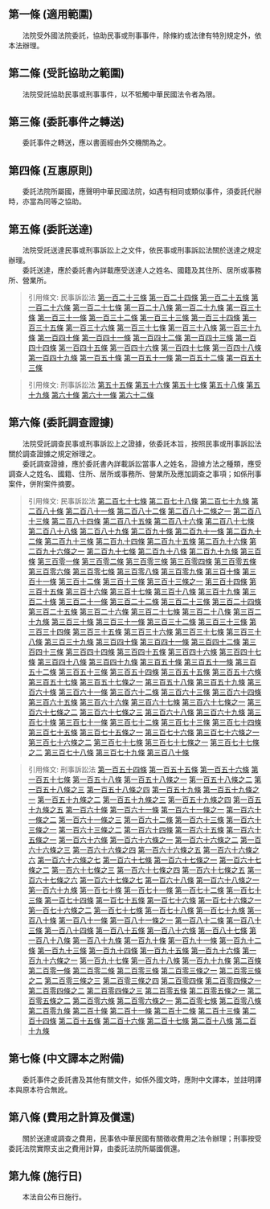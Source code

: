 第一條 (適用範圍)
-----------------
　　法院受外國法院委託，協助民事或刑事事件，除條約或法律有特別規定外，依本法辦理。  


第二條 (受託協助之範圍)
-----------------------
　　法院受託協助民事或刑事事件，以不牴觸中華民國法令者為限。  


第三條 (委託事件之轉送)
-----------------------
　　委託事件之轉送，應以書面經由外交機關為之。  


第四條 (互惠原則)
-----------------
　　委託法院所屬國，應聲明中華民國法院，如遇有相同或類似事件，須委託代辦時，亦當為同等之協助。  


第五條 (委託送達)
-----------------
　　法院受託送達民事或刑事訴訟上之文件，依民事或刑事訴訟法關於送達之規定辦理。  
　　委託送達，應於委託書內詳載應受送達人之姓名、國籍及其住所、居所或事務所、營業所。  
> 引用條文: 民事訴訟法 [第一百二十三條](../../法務/民法/民事訴訟法.md#第一百二十三條-依職權送達) [第一百二十四條](../../法務/民法/民事訴訟法.md#第一百二十四條-送達之機關) [第一百二十五條](../../法務/民法/民事訴訟法.md#第一百二十五條-囑託送達｜於管轄區域外之送達) [第一百二十六條](../../法務/民法/民事訴訟法.md#第一百二十六條-自行交付送達) [第一百二十七條](../../法務/民法/民事訴訟法.md#第一百二十七條-對無訴訟能力人之送達) [第一百二十八條](../../法務/民法/民事訴訟法.md#第一百二十八條-對外國法人團體之送達) [第一百二十九條](../../法務/民法/民事訴訟法.md#第一百二十九條-對軍人之送達) [第一百三十條](../../法務/民法/民事訴訟法.md#第一百三十條-對在監所人之送達) [第一百三十一條](../../法務/民法/民事訴訟法.md#第一百三十一條-商業訴訟事件之送達) [第一百三十二條](../../法務/民法/民事訴訟法.md#第一百三十二條-對訴訟代理人之送達) [第一百三十三條](../../法務/民法/民事訴訟法.md#第一百三十三條-送達代收人之指定) [第一百三十四條](../../法務/民法/民事訴訟法.md#第一百三十四條-指定送達代收人之效力) [第一百三十五條](../../法務/民法/民事訴訟法.md#第一百三十五條-應送達之文書) [第一百三十六條](../../法務/民法/民事訴訟法.md#第一百三十六條-送達處所) [第一百三十七條](../../法務/民法/民事訴訟法.md#第一百三十七條-補充送達) [第一百三十八條](../../法務/民法/民事訴訟法.md#第一百三十八條-寄存送達) [第一百三十九條](../../法務/民法/民事訴訟法.md#第一百三十九條-留置送達) [第一百四十條](../../法務/民法/民事訴訟法.md#第一百四十條-送達時間) [第一百四十一條](../../法務/民法/民事訴訟法.md#第一百四十一條-送達證書) [第一百四十二條](../../法務/民法/民事訴訟法.md#第一百四十二條-不能送達時處置) [第一百四十三條](../../法務/民法/民事訴訟法.md#第一百四十三條-送達之證據方法) [第一百四十四條](../../法務/民法/民事訴訟法.md#第一百四十四條-囑託送達－對治外法權人之送達) [第一百四十五條](../../法務/民法/民事訴訟法.md#第一百四十五條-囑託送達－於外國為送達) [第一百四十六條](../../法務/民法/民事訴訟法.md#第一百四十六條-囑託送達－對駐外使節送達) [第一百四十七條](../../法務/民法/民事訴訟法.md#第一百四十七條-刪除) [第一百四十八條](../../法務/民法/民事訴訟法.md#第一百四十八條-受託送達之處理) [第一百四十九條](../../法務/民法/民事訴訟法.md#第一百四十九條-聲請公示送達之事由) [第一百五十條](../../法務/民法/民事訴訟法.md#第一百五十條-職權公示送達) [第一百五十一條](../../法務/民法/民事訴訟法.md#第一百五十一條-公示送達之方法) [第一百五十二條](../../法務/民法/民事訴訟法.md#第一百五十二條-公示送達之生效時期) [第一百五十三條](../../法務/民法/民事訴訟法.md#第一百五十三條-公示送達證書)

> 引用條文: 刑事訴訟法 [第五十五條](../../法務/刑法/刑事訴訟法.md#第五十五條-應受送達人與送達處所之陳明) [第五十六條](../../法務/刑法/刑事訴訟法.md#第五十六條-囑託送達) [第五十七條](../../法務/刑法/刑事訴訟法.md#第五十七條-郵寄送達) [第五十八條](../../法務/刑法/刑事訴訟法.md#第五十八條-對檢察官之送達) [第五十九條](../../法務/刑法/刑事訴訟法.md#第五十九條-公示送達－事由) [第六十條](../../法務/刑法/刑事訴訟法.md#第六十條-公示送達－程式與生效期) [第六十一條](../../法務/刑法/刑事訴訟法.md#第六十一條-送達人送達) [第六十二條](../../法務/刑法/刑事訴訟法.md#第六十二條-民事訴訟法送達規定之準用)



第六條 (委託調查證據)
---------------------
　　法院受託調查民事或刑事訴訟上之證據，依委託本旨，按照民事或刑事訴訟法關於調查證據之規定辦理之。  
　　委託調查證據，應於委託書內詳載訴訟當事人之姓名，證據方法之種類，應受調查人之姓名、國籍、住所、居所或事務所、營業所及應加調查之事項；如係刑事案件，併附案件摘要。  
> 引用條文: 民事訴訟法 [第二百七十七條](../../法務/民法/民事訴訟法.md#第二百七十七條-舉證責任分配之原則) [第二百七十八條](../../法務/民法/民事訴訟法.md#第二百七十八條-舉證責任之例外－顯著或已知事實) [第二百七十九條](../../法務/民法/民事訴訟法.md#第二百七十九條-舉證責任之例外－自認) [第二百八十條](../../法務/民法/民事訴訟法.md#第二百八十條-舉證責任之例外－視同自認) [第二百八十一條](../../法務/民法/民事訴訟法.md#第二百八十一條-舉證責任之例外－法律上推定之事實) [第二百八十二條](../../法務/民法/民事訴訟法.md#第二百八十二條-舉證責任之例外－事實之推定) [第二百八十二條之一](../../法務/民法/民事訴訟法.md#第二百八十二條之一) [第二百八十三條](../../法務/民法/民事訴訟法.md#第二百八十三條-為法院不知之習慣、地方法規及外國法令之舉證) [第二百八十四條](../../法務/民法/民事訴訟法.md#第二百八十四條-事實之釋明) [第二百八十五條](../../法務/民法/民事訴訟法.md#第二百八十五條-證據之聲明) [第二百八十六條](../../法務/民法/民事訴訟法.md#第二百八十六條-證據之調查) [第二百八十七條](../../法務/民法/民事訴訟法.md#第二百八十七條-定調查期間) [第二百八十八條](../../法務/民法/民事訴訟法.md#第二百八十八條-依職權調查) [第二百八十九條](../../法務/民法/民事訴訟法.md#第二百八十九條-囑託調查) [第二百九十條](../../法務/民法/民事訴訟法.md#第二百九十條-囑託調查) [第二百九十一條](../../法務/民法/民事訴訟法.md#第二百九十一條-囑託調查時對當事人之告知) [第二百九十二條](../../法務/民法/民事訴訟法.md#第二百九十二條-代囑託他法院調查) [第二百九十三條](../../法務/民法/民事訴訟法.md#第二百九十三條-代囑託他法院調查) [第二百九十四條](../../法務/民法/民事訴訟法.md#第二百九十四條-調查證據筆錄) [第二百九十五條](../../法務/民法/民事訴訟法.md#第二百九十五條-於外國調查) [第二百九十六條](../../法務/民法/民事訴訟法.md#第二百九十六條-當事人不到場時之調查) [第二百九十六條之一](../../法務/民法/民事訴訟法.md#第二百九十六條之一) [第二百九十七條](../../法務/民法/民事訴訟法.md#第二百九十七條-調查證據後法院應為之處置) [第二百九十八條](../../法務/民法/民事訴訟法.md#第二百九十八條-人證之聲明) [第二百九十九條](../../法務/民法/民事訴訟法.md#第二百九十九條-通知證人到場之程式) [第三百條](../../法務/民法/民事訴訟法.md#第三百條-通知現役軍人為證人) [第三百零一條](../../法務/民法/民事訴訟法.md#第三百零一條-通知在監所人為證人) [第三百零二條](../../法務/民法/民事訴訟法.md#第三百零二條-作證義務) [第三百零三條](../../法務/民法/民事訴訟法.md#第三百零三條-證人不到場之處罰) [第三百零四條](../../法務/民法/民事訴訟法.md#第三百零四條-元首為證人之詢問) [第三百零五條](../../法務/民法/民事訴訟法.md#第三百零五條-證人之訊問) [第三百零六條](../../法務/民法/民事訴訟法.md#第三百零六條-公務員為證人) [第三百零七條](../../法務/民法/民事訴訟法.md#第三百零七條-得拒絕證言之事由) [第三百零八條](../../法務/民法/民事訴訟法.md#第三百零八條-不得拒絕證言之事由) [第三百零九條](../../法務/民法/民事訴訟法.md#第三百零九條-拒絕證言之程序) [第三百十條](../../法務/民法/民事訴訟法.md#第三百十條-拒絕證言當否之裁定) [第三百十一條](../../法務/民法/民事訴訟法.md#第三百十一條-拒絕證書之處罰) [第三百十二條](../../法務/民法/民事訴訟法.md#第三百十二條-具結之證人) [第三百十三條](../../法務/民法/民事訴訟法.md#第三百十三條-具結之程序) [第三百十三條之一](../../法務/民法/民事訴訟法.md#第三百十三條之一) [第三百十四條](../../法務/民法/民事訴訟法.md#第三百十四條-不得令具結者) [第三百十五條](../../法務/民法/民事訴訟法.md#第三百十五條-拒絕具結之處罰) [第三百十六條](../../法務/民法/民事訴訟法.md#第三百十六條-隔別訊問與對質) [第三百十七條](../../法務/民法/民事訴訟法.md#第三百十七條-人別訊問) [第三百十八條](../../法務/民法/民事訴訟法.md#第三百十八條-連續陳述) [第三百十九條](../../法務/民法/民事訴訟法.md#第三百十九條-法院之發問權) [第三百二十條](../../法務/民法/民事訴訟法.md#第三百二十條-當事人之聲請發問及自行發問) [第三百二十一條](../../法務/民法/民事訴訟法.md#第三百二十一條-命當事人及旁聽人退庭訊問) [第三百二十二條](../../法務/民法/民事訴訟法.md#第三百二十二條-受命受託法官訊問證人之權限) [第三百二十三條](../../法務/民法/民事訴訟法.md#第三百二十三條-證人法定日費及旅費之請求權) [第三百二十四條](../../法務/民法/民事訴訟法.md#第三百二十四條-準用人證之規定) [第三百二十五條](../../法務/民法/民事訴訟法.md#第三百二十五條-鑑定之聲請) [第三百二十六條](../../法務/民法/民事訴訟法.md#第三百二十六條-鑑定人之選任及撤換) [第三百二十七條](../../法務/民法/民事訴訟法.md#第三百二十七條-受命或受託法官行鑑定之權限) [第三百二十八條](../../法務/民法/民事訴訟法.md#第三百二十八條-為鑑定人之義務) [第三百二十九條](../../法務/民法/民事訴訟法.md#第三百二十九條-拘提之禁止) [第三百三十條](../../法務/民法/民事訴訟法.md#第三百三十條-不得為鑑定人或免除鑑定義務) [第三百三十一條](../../法務/民法/民事訴訟法.md#第三百三十一條-鑑定人之拒卻) [第三百三十二條](../../法務/民法/民事訴訟法.md#第三百三十二條-拒卻鑑定人之程序) [第三百三十三條](../../法務/民法/民事訴訟法.md#第三百三十三條-拒卻鑑定人裁定之抗告) [第三百三十四條](../../法務/民法/民事訴訟法.md#第三百三十四條-鑑定人具結之程式) [第三百三十五條](../../法務/民法/民事訴訟法.md#第三百三十五條-鑑定人陳述之義務及方法) [第三百三十六條](../../法務/民法/民事訴訟法.md#第三百三十六條-多數鑑定人陳述意見之方法) [第三百三十七條](../../法務/民法/民事訴訟法.md#第三百三十七條-鑑定人之職權) [第三百三十八條](../../法務/民法/民事訴訟法.md#第三百三十八條-鑑定人法定費用及報酬之請求權) [第三百三十九條](../../法務/民法/民事訴訟法.md#第三百三十九條-鑑定證人) [第三百四十條](../../法務/民法/民事訴訟法.md#第三百四十條-囑託鑑定) [第三百四十一條](../../法務/民法/民事訴訟法.md#第三百四十一條-聲明書證) [第三百四十二條](../../法務/民法/民事訴訟法.md#第三百四十二條-聲明書證) [第三百四十三條](../../法務/民法/民事訴訟法.md#第三百四十三條-命他造提出文書之裁定) [第三百四十四條](../../法務/民法/民事訴訟法.md#第三百四十四條-當事人有提出義務之文書) [第三百四十五條](../../法務/民法/民事訴訟法.md#第三百四十五條-當事人違背提出文書命令之效果) [第三百四十六條](../../法務/民法/民事訴訟法.md#第三百四十六條-聲請命第三人提出文書) [第三百四十七條](../../法務/民法/民事訴訟法.md#第三百四十七條-命第三人提出文書之裁定) [第三百四十八條](../../法務/民法/民事訴訟法.md#第三百四十八條-第三人提出文書義務之範圍) [第三百四十九條](../../法務/民法/民事訴訟法.md#第三百四十九條-第三人不從提出文書命令之制裁) [第三百五十條](../../法務/民法/民事訴訟法.md#第三百五十條-書證之調取) [第三百五十一條](../../法務/民法/民事訴訟法.md#第三百五十一條-第三人之權利) [第三百五十二條](../../法務/民法/民事訴訟法.md#第三百五十二條-文書之提出方法) [第三百五十三條](../../法務/民法/民事訴訟法.md#第三百五十三條-原本之提出及繕本證據力之斷定) [第三百五十四條](../../法務/民法/民事訴訟法.md#第三百五十四條-調查文書證據之筆錄) [第三百五十五條](../../法務/民法/民事訴訟法.md#第三百五十五條-文書之證據力－公文書) [第三百五十六條](../../法務/民法/民事訴訟法.md#第三百五十六條-文書之證據力－外國公文書) [第三百五十七條](../../法務/民法/民事訴訟法.md#第三百五十七條-文書之證據力－私文書) [第三百五十七條之一](../../法務/民法/民事訴訟法.md#第三百五十七條之一) [第三百五十八條](../../法務/民法/民事訴訟法.md#第三百五十八條-文書之證據力－私文書) [第三百五十九條](../../法務/民法/民事訴訟法.md#第三百五十九條-文書真偽之辨別) [第三百六十條](../../法務/民法/民事訴訟法.md#第三百六十條-鑑別筆跡之方法及違背書寫命令之效果) [第三百六十一條](../../法務/民法/民事訴訟法.md#第三百六十一條-文書之發還及保管) [第三百六十二條](../../法務/民法/民事訴訟法.md#第三百六十二條-刪除) [第三百六十三條](../../法務/民法/民事訴訟法.md#第三百六十三條-準文書) [第三百六十四條](../../法務/民法/民事訴訟法.md#第三百六十四條-勘驗之聲請) [第三百六十五條](../../法務/民法/民事訴訟法.md#第三百六十五條-勘驗之實施) [第三百六十六條](../../法務/民法/民事訴訟法.md#第三百六十六條-勘驗筆錄) [第三百六十七條](../../法務/民法/民事訴訟法.md#第三百六十七條-準用書證提出之規定) [第三百六十七條之一](../../法務/民法/民事訴訟法.md#第三百六十七條之一) [第三百六十七條之二](../../法務/民法/民事訴訟法.md#第三百六十七條之二) [第三百六十七條之三](../../法務/民法/民事訴訟法.md#第三百六十七條之三) [第三百六十八條](../../法務/民法/民事訴訟法.md#第三百六十八條-聲請證據保全之要件) [第三百六十九條](../../法務/民法/民事訴訟法.md#第三百六十九條-管轄法院) [第三百七十條](../../法務/民法/民事訴訟法.md#第三百七十條-聲請保全證據應記載之事項) [第三百七十一條](../../法務/民法/民事訴訟法.md#第三百七十一條-聲請之裁定) [第三百七十二條](../../法務/民法/民事訴訟法.md#第三百七十二條-依職權保全證據) [第三百七十三條](../../法務/民法/民事訴訟法.md#第三百七十三條-調查證據期日之通知) [第三百七十四條](../../法務/民法/民事訴訟法.md#第三百七十四條-選任特別代理人) [第三百七十五條](../../法務/民法/民事訴訟法.md#第三百七十五條-調查證據筆錄之保管) [第三百七十五條之一](../../法務/民法/民事訴訟法.md#第三百七十五條之一) [第三百七十六條](../../法務/民法/民事訴訟法.md#第三百七十六條-保全證據程序之費用) [第三百七十六條之一](../../法務/民法/民事訴訟法.md#第三百七十六條之一) [第三百七十六條之二](../../法務/民法/民事訴訟法.md#第三百七十六條之二) [第三百七十七條](../../法務/民法/民事訴訟法.md#第三百七十七條-試行和解) [第三百七十七條之一](../../法務/民法/民事訴訟法.md#第三百七十七條之一) [第三百七十七條之二](../../法務/民法/民事訴訟法.md#第三百七十七條之二) [第三百七十八條](../../法務/民法/民事訴訟法.md#第三百七十八條-試行和解之處置) [第三百七十九條](../../法務/民法/民事訴訟法.md#第三百七十九條-和解筆錄) [第三百八十條](../../法務/民法/民事訴訟法.md#第三百八十條-和解之效力與繼續審判之請求)

> 引用條文: 刑事訴訟法 [第一百五十四條](../../法務/刑法/刑事訴訟法.md#第一百五十四條-證據裁判主義) [第一百五十五條](../../法務/刑法/刑事訴訟法.md#第一百五十五條-自由心證主義) [第一百五十六條](../../法務/刑法/刑事訴訟法.md#第一百五十六條-自白之證據能力、證明力與緘默權) [第一百五十七條](../../法務/刑法/刑事訴訟法.md#第一百五十七條-舉證責任之例外－公知事實) [第一百五十八條](../../法務/刑法/刑事訴訟法.md#第一百五十八條-舉證責任之例外－職務已知事實) [第一百五十八條之一](../../法務/刑法/刑事訴訟法.md#第一百五十八條之一) [第一百五十八條之二](../../法務/刑法/刑事訴訟法.md#第一百五十八條之二) [第一百五十八條之三](../../法務/刑法/刑事訴訟法.md#第一百五十八條之三) [第一百五十八條之四](../../法務/刑法/刑事訴訟法.md#第一百五十八條之四) [第一百五十九條](../../法務/刑法/刑事訴訟法.md#第一百五十九條-傳聞法則之適用及例外) [第一百五十九條之一](../../法務/刑法/刑事訴訟法.md#第一百五十九條之一) [第一百五十九條之二](../../法務/刑法/刑事訴訟法.md#第一百五十九條之二) [第一百五十九條之三](../../法務/刑法/刑事訴訟法.md#第一百五十九條之三) [第一百五十九條之四](../../法務/刑法/刑事訴訟法.md#第一百五十九條之四) [第一百五十九條之五](../../法務/刑法/刑事訴訟法.md#第一百五十九條之五) [第一百六十條](../../法務/刑法/刑事訴訟法.md#第一百六十條-不得作為證據) [第一百六十一條](../../法務/刑法/刑事訴訟法.md#第一百六十一條-檢察官之舉證責任) [第一百六十一條之一](../../法務/刑法/刑事訴訟法.md#第一百六十一條之一) [第一百六十一條之二](../../法務/刑法/刑事訴訟法.md#第一百六十一條之二) [第一百六十一條之三](../../法務/刑法/刑事訴訟法.md#第一百六十一條之三) [第一百六十二條](../../法務/刑法/刑事訴訟法.md#第一百六十二條-刪除) [第一百六十三條](../../法務/刑法/刑事訴訟法.md#第一百六十三條-職權調查證據) [第一百六十三條之一](../../法務/刑法/刑事訴訟法.md#第一百六十三條之一) [第一百六十三條之二](../../法務/刑法/刑事訴訟法.md#第一百六十三條之二) [第一百六十四條](../../法務/刑法/刑事訴訟法.md#第一百六十四條-普通物證之調查) [第一百六十五條](../../法務/刑法/刑事訴訟法.md#第一百六十五條-書證之調查) [第一百六十五條之一](../../法務/刑法/刑事訴訟法.md#第一百六十五條之一) [第一百六十六條](../../法務/刑法/刑事訴訟法.md#第一百六十六條-對證人、鑑定人之詰問) [第一百六十六條之一](../../法務/刑法/刑事訴訟法.md#第一百六十六條之一) [第一百六十六條之二](../../法務/刑法/刑事訴訟法.md#第一百六十六條之二) [第一百六十六條之三](../../法務/刑法/刑事訴訟法.md#第一百六十六條之三) [第一百六十六條之四](../../法務/刑法/刑事訴訟法.md#第一百六十六條之四) [第一百六十六條之五](../../法務/刑法/刑事訴訟法.md#第一百六十六條之五) [第一百六十六條之六](../../法務/刑法/刑事訴訟法.md#第一百六十六條之六) [第一百六十六條之七](../../法務/刑法/刑事訴訟法.md#第一百六十六條之七) [第一百六十七條](../../法務/刑法/刑事訴訟法.md#第一百六十七條-限制或禁止詰問) [第一百六十七條之一](../../法務/刑法/刑事訴訟法.md#第一百六十七條之一) [第一百六十七條之二](../../法務/刑法/刑事訴訟法.md#第一百六十七條之二) [第一百六十七條之三](../../法務/刑法/刑事訴訟法.md#第一百六十七條之三) [第一百六十七條之四](../../法務/刑法/刑事訴訟法.md#第一百六十七條之四) [第一百六十七條之五](../../法務/刑法/刑事訴訟法.md#第一百六十七條之五) [第一百六十七條之六](../../法務/刑法/刑事訴訟法.md#第一百六十七條之六) [第一百六十七條之七](../../法務/刑法/刑事訴訟法.md#第一百六十七條之七) [第一百六十八條](../../法務/刑法/刑事訴訟法.md#第一百六十八條-證人、鑑定人之在庭義務) [第一百六十八條之一](../../法務/刑法/刑事訴訟法.md#第一百六十八條之一) [第一百六十九條](../../法務/刑法/刑事訴訟法.md#第一百六十九條-被告在庭權之限制) [第一百七十條](../../法務/刑法/刑事訴訟法.md#第一百七十條-陪席法官之訊問) [第一百七十一條](../../法務/刑法/刑事訴訟法.md#第一百七十一條-審判期日前訊問之準用規定) [第一百七十二條](../../法務/刑法/刑事訴訟法.md#第一百七十二條-刪除) [第一百七十三條](../../法務/刑法/刑事訴訟法.md#第一百七十三條-刪除) [第一百七十四條](../../法務/刑法/刑事訴訟法.md#第一百七十四條-刪除) [第一百七十五條](../../法務/刑法/刑事訴訟法.md#第一百七十五條-傳喚證人之傳票) [第一百七十六條](../../法務/刑法/刑事訴訟法.md#第一百七十六條-監所證人之傳喚與口頭傳喚) [第一百七十六條之一](../../法務/刑法/刑事訴訟法.md#第一百七十六條之一) [第一百七十六條之二](../../法務/刑法/刑事訴訟法.md#第一百七十六條之二) [第一百七十七條](../../法務/刑法/刑事訴訟法.md#第一百七十七條-就訊證人) [第一百七十八條](../../法務/刑法/刑事訴訟法.md#第一百七十八條-證人之到場義務及制裁) [第一百七十九條](../../法務/刑法/刑事訴訟法.md#第一百七十九條-拒絕證言－公務員) [第一百八十條](../../法務/刑法/刑事訴訟法.md#第一百八十條-拒絕證言－身分關係) [第一百八十一條](../../法務/刑法/刑事訴訟法.md#第一百八十一條-拒絕證言－身分與利害關係) [第一百八十一條之一](../../法務/刑法/刑事訴訟法.md#第一百八十一條之一) [第一百八十二條](../../法務/刑法/刑事訴訟法.md#第一百八十二條-拒絕證言－業務關係) [第一百八十三條](../../法務/刑法/刑事訴訟法.md#第一百八十三條-拒絕證言原因之釋明) [第一百八十四條](../../法務/刑法/刑事訴訟法.md#第一百八十四條-證人之隔別訊問與對質) [第一百八十五條](../../法務/刑法/刑事訴訟法.md#第一百八十五條-證人之人別訊問) [第一百八十六條](../../法務/刑法/刑事訴訟法.md#第一百八十六條-具結義務與不得令具結事由) [第一百八十七條](../../法務/刑法/刑事訴訟法.md#第一百八十七條-具結程序) [第一百八十八條](../../法務/刑法/刑事訴訟法.md#第一百八十八條-具結時期) [第一百八十九條](../../法務/刑法/刑事訴訟法.md#第一百八十九條-結文之作成) [第一百九十條](../../法務/刑法/刑事訴訟法.md#第一百九十條-訊問證人之方式－連續陳述) [第一百九十一條](../../法務/刑法/刑事訴訟法.md#第一百九十一條-刪除) [第一百九十二條](../../法務/刑法/刑事訴訟法.md#第一百九十二條-訊問證人之準用規定) [第一百九十三條](../../法務/刑法/刑事訴訟法.md#第一百九十三條-拒絕具結或證言及不實具結之處罰) [第一百九十四條](../../法務/刑法/刑事訴訟法.md#第一百九十四條-證人請求日費及旅費之權利) [第一百九十五條](../../法務/刑法/刑事訴訟法.md#第一百九十五條-囑託訊問證人) [第一百九十六條](../../法務/刑法/刑事訴訟法.md#第一百九十六條-再行傳訊之限制) [第一百九十六條之一](../../法務/刑法/刑事訴訟法.md#第一百九十六條之一) [第一百九十七條](../../法務/刑法/刑事訴訟法.md#第一百九十七條-鑑定事項之準用規定) [第一百九十八條](../../法務/刑法/刑事訴訟法.md#第一百九十八條-鑑定人之選任) [第一百九十九條](../../法務/刑法/刑事訴訟法.md#第一百九十九條-拘提之禁止) [第二百條](../../法務/刑法/刑事訴訟法.md#第二百條-聲請拒卻鑑定人之原因及時期) [第二百零一條](../../法務/刑法/刑事訴訟法.md#第二百零一條-拒卻鑑定人之程序) [第二百零二條](../../法務/刑法/刑事訴訟法.md#第二百零二條-鑑定人之具結義務) [第二百零三條](../../法務/刑法/刑事訴訟法.md#第二百零三條-於法院外為鑑定) [第二百零三條之一](../../法務/刑法/刑事訴訟法.md#第二百零三條之一) [第二百零三條之二](../../法務/刑法/刑事訴訟法.md#第二百零三條之二) [第二百零三條之三](../../法務/刑法/刑事訴訟法.md#第二百零三條之三) [第二百零三條之四](../../法務/刑法/刑事訴訟法.md#第二百零三條之四) [第二百零四條](../../法務/刑法/刑事訴訟法.md#第二百零四條-鑑定之必要處分) [第二百零四條之一](../../法務/刑法/刑事訴訟法.md#第二百零四條之一) [第二百零四條之二](../../法務/刑法/刑事訴訟法.md#第二百零四條之二) [第二百零四條之三](../../法務/刑法/刑事訴訟法.md#第二百零四條之三) [第二百零五條](../../法務/刑法/刑事訴訟法.md#第二百零五條-鑑定之必要處分) [第二百零五條之一](../../法務/刑法/刑事訴訟法.md#第二百零五條之一) [第二百零五條之二](../../法務/刑法/刑事訴訟法.md#第二百零五條之二) [第二百零六條](../../法務/刑法/刑事訴訟法.md#第二百零六條-鑑定報告) [第二百零六條之一](../../法務/刑法/刑事訴訟法.md#第二百零六條之一) [第二百零七條](../../法務/刑法/刑事訴訟法.md#第二百零七條-鑑定人之增加或變更) [第二百零八條](../../法務/刑法/刑事訴訟法.md#第二百零八條-機關鑑定) [第二百零九條](../../法務/刑法/刑事訴訟法.md#第二百零九條-鑑定人之費用請求權) [第二百十條](../../法務/刑法/刑事訴訟法.md#第二百十條-鑑定證人) [第二百十一條](../../法務/刑法/刑事訴訟法.md#第二百十一條-通譯準用本節規定) [第二百十二條](../../法務/刑法/刑事訴訟法.md#第二百十二條-勘驗之機關及原因) [第二百十三條](../../法務/刑法/刑事訴訟法.md#第二百十三條-勘驗之處分) [第二百十四條](../../法務/刑法/刑事訴訟法.md#第二百十四條-勘驗時之到場人) [第二百十五條](../../法務/刑法/刑事訴訟法.md#第二百十五條-檢查身體處分之限制) [第二百十六條](../../法務/刑法/刑事訴訟法.md#第二百十六條-檢驗或解剖屍體處分) [第二百十七條](../../法務/刑法/刑事訴訟法.md#第二百十七條-檢驗或解剖屍體處分) [第二百十八條](../../法務/刑法/刑事訴訟法.md#第二百十八條-相驗) [第二百十九條](../../法務/刑法/刑事訴訟法.md#第二百十九條-勘驗準用之規定)



第七條 (中文譯本之附備)
-----------------------
　　委託事件之委託書及其他有關文件，如係外國文時，應附中文譯本，並註明譯本與原本符合無訛。  


第八條 (費用之計算及償還)
-------------------------
　　關於送達或調查之費用，民事依中華民國有關徵收費用之法令辦理；刑事按受委託法院實際支出之費用計算，由委託法院所屬國償還。  


第九條 (施行日)
---------------
　　本法自公布日施行。